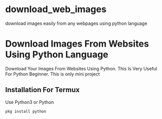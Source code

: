 # download_web_images
download images easily from any webpages using python language

# Download Images From Websites Using Python Language

Download Your Images From Websites Using Python. This Is Very Useful For Python Beginner. This is only mini project

## Installation For Termux
Use Python3 or Python

```bash
pkg install python
